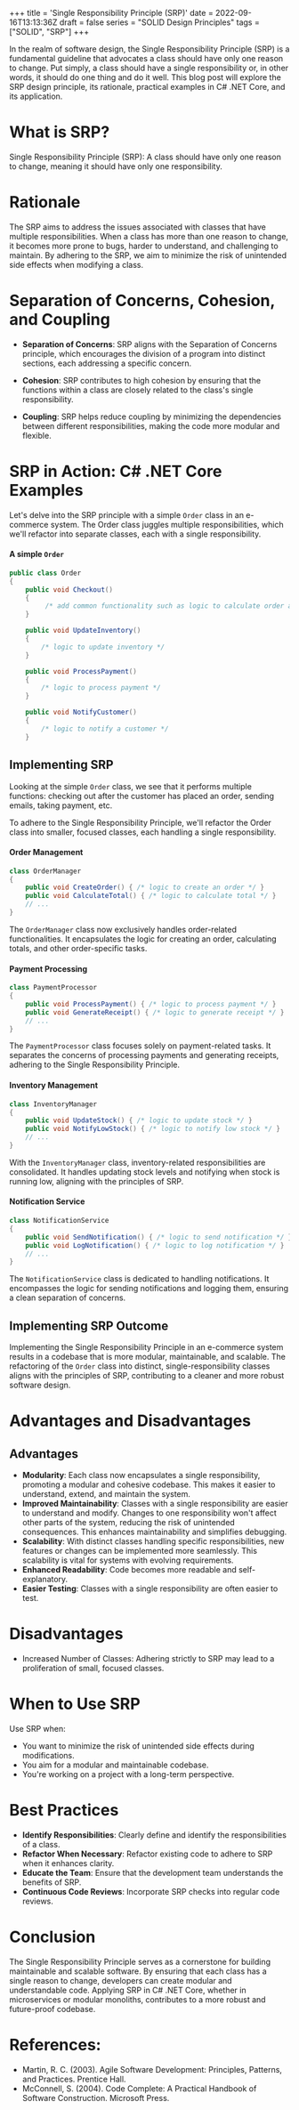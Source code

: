 +++
title = 'Single Responsibility Principle (SRP)'
date = 2022-09-16T13:13:36Z
draft = false
series = "SOLID Design Principles"
tags = ["SOLID", "SRP"]
+++

In the realm of software design, the Single Responsibility Principle (SRP) is a fundamental guideline that advocates a class should have only one reason to change. Put simply, a class should have a single responsibility or, in other words, it should do one thing and do it well. This blog post will explore the SRP design principle, its rationale, practical examples in C# .NET Core, and its application.

# What is SRP?

Single Responsibility Principle (SRP): A class should have only one reason to change, meaning it should have only one responsibility.

# Rationale

The SRP aims to address the issues associated with classes that have multiple responsibilities. When a class has more than one reason to change, it becomes more prone to bugs, harder to understand, and challenging to maintain. By adhering to the SRP, we aim to minimize the risk of unintended side effects when modifying a class.

# Separation of Concerns, Cohesion, and Coupling

- **Separation of Concerns**: SRP aligns with the Separation of Concerns principle, which encourages the division of a program into distinct sections, each addressing a specific concern.

- **Cohesion**: SRP contributes to high cohesion by ensuring that the functions within a class are closely related to the class's single responsibility.

- **Coupling**: SRP helps reduce coupling by minimizing the dependencies between different responsibilities, making the code more modular and flexible.

# SRP in Action: C# .NET Core Examples

Let's delve into the SRP principle with a simple `Order` class in an e-commerce system. The Order class juggles multiple responsibilities, which we'll refactor into separate classes, each with a single responsibility.

#### A simple `Order`

```csharp
public class Order
{
    public void Checkout()
    {
         /* add common functionality such as logic to calculate order and create an order, payment, inventory, notification */
    }

    public void UpdateInventory()
    {
        /* logic to update inventory */
    }

    public void ProcessPayment()
    {
        /* logic to process payment */
    }

    public void NotifyCustomer()
    {
        /* logic to notify a customer */
    }
```

## Implementing SRP

Looking at the simple `Order` class, we see that it performs multiple functions: checking out after the customer has placed an order, sending emails, taking payment, etc.

To adhere to the Single Responsibility Principle, we'll refactor the Order class into smaller, focused classes, each handling a single responsibility.

#### Order Management

```csharp
class OrderManager
{
    public void CreateOrder() { /* logic to create an order */ }
    public void CalculateTotal() { /* logic to calculate total */ }
    // ...
}
```

The `OrderManager` class now exclusively handles order-related functionalities. It encapsulates the logic for creating an order, calculating totals, and other order-specific tasks.

#### Payment Processing

```csharp
class PaymentProcessor
{
    public void ProcessPayment() { /* logic to process payment */ }
    public void GenerateReceipt() { /* logic to generate receipt */ }
    // ...
}
```

The `PaymentProcessor` class focuses solely on payment-related tasks. It separates the concerns of processing payments and generating receipts, adhering to the Single Responsibility Principle.

#### Inventory Management

```csharp
class InventoryManager
{
    public void UpdateStock() { /* logic to update stock */ }
    public void NotifyLowStock() { /* logic to notify low stock */ }
    // ...
}
```

With the `InventoryManager` class, inventory-related responsibilities are consolidated. It handles updating stock levels and notifying when stock is running low, aligning with the principles of SRP.

#### Notification Service

```csharp
class NotificationService
{
    public void SendNotification() { /* logic to send notification */ }
    public void LogNotification() { /* logic to log notification */ }
    // ...
}
```

The `NotificationService` class is dedicated to handling notifications. It encompasses the logic for sending notifications and logging them, ensuring a clean separation of concerns.

## Implementing SRP Outcome

Implementing the Single Responsibility Principle in an e-commerce system results in a codebase that is more modular, maintainable, and scalable. The refactoring of the `Order` class into distinct, single-responsibility classes aligns with the principles of SRP, contributing to a cleaner and more robust software design.

# Advantages and Disadvantages

## Advantages

- **Modularity**: Each class now encapsulates a single responsibility, promoting a modular and cohesive codebase. This makes it easier to understand, extend, and maintain the system.
- **Improved Maintainability**: Classes with a single responsibility are easier to understand and modify. Changes to one responsibility won't affect other parts of the system, reducing the risk of unintended consequences. This enhances maintainability and simplifies debugging.
- **Scalability**: With distinct classes handling specific responsibilities, new features or changes can be implemented more seamlessly. This scalability is vital for systems with evolving requirements.
- **Enhanced Readability**: Code becomes more readable and self-explanatory.
- **Easier Testing**: Classes with a single responsibility are often easier to test.

# Disadvantages

- Increased Number of Classes: Adhering strictly to SRP may lead to a proliferation of small, focused classes.

# When to Use SRP

Use SRP when:

- You want to minimize the risk of unintended side effects during modifications.
- You aim for a modular and maintainable codebase.
- You're working on a project with a long-term perspective.

# Best Practices

- **Identify Responsibilities**: Clearly define and identify the responsibilities of a class.
- **Refactor When Necessary**: Refactor existing code to adhere to SRP when it enhances clarity.
- **Educate the Team**: Ensure that the development team understands the benefits of SRP.
- **Continuous Code Reviews**: Incorporate SRP checks into regular code reviews.

# Conclusion

The Single Responsibility Principle serves as a cornerstone for building maintainable and scalable software. By ensuring that each class has a single reason to change, developers can create modular and understandable code. Applying SRP in C# .NET Core, whether in microservices or modular monoliths, contributes to a more robust and future-proof codebase.

# References:

- Martin, R. C. (2003). Agile Software Development: Principles, Patterns, and Practices. Prentice Hall.
- McConnell, S. (2004). Code Complete: A Practical Handbook of Software Construction. Microsoft Press.
